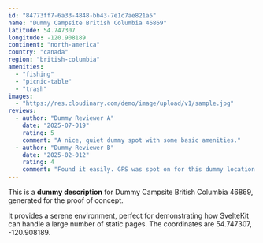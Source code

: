 ```yaml
---
id: "84773ff7-6a33-4848-bb43-7e1c7ae821a5"
name: "Dummy Campsite British Columbia 46869"
latitude: 54.747307
longitude: -120.908189
continent: "north-america"
country: "canada"
region: "british-columbia"
amenities:
  - "fishing"
  - "picnic-table"
  - "trash"
images:
  - "https://res.cloudinary.com/demo/image/upload/v1/sample.jpg"
reviews:
  - author: "Dummy Reviewer A"
    date: "2025-07-019"
    rating: 5
    comment: "A nice, quiet dummy spot with some basic amenities."
  - author: "Dummy Reviewer B"
    date: "2025-02-012"
    rating: 4
    comment: "Found it easily. GPS was spot on for this dummy location."
---
```


This is a **dummy description** for Dummy Campsite British Columbia 46869, generated for the proof of concept.

It provides a serene environment, perfect for demonstrating how SvelteKit can handle a large number of static pages. The coordinates are 54.747307, -120.908189.
